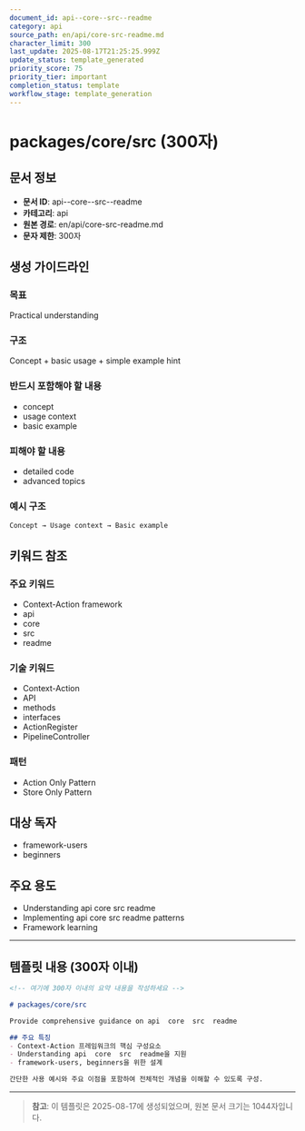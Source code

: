 ```yaml
---
document_id: api--core--src--readme
category: api
source_path: en/api/core-src-readme.md
character_limit: 300
last_update: 2025-08-17T21:25:25.999Z
update_status: template_generated
priority_score: 75
priority_tier: important
completion_status: template
workflow_stage: template_generation
---
```


# packages/core/src (300자)

## 문서 정보
- **문서 ID**: api--core--src--readme
- **카테고리**: api
- **원본 경로**: en/api/core-src-readme.md
- **문자 제한**: 300자

## 생성 가이드라인

### 목표
Practical understanding

### 구조
Concept + basic usage + simple example hint

### 반드시 포함해야 할 내용
- concept
- usage context
- basic example

### 피해야 할 내용  
- detailed code
- advanced topics

### 예시 구조
```
Concept → Usage context → Basic example
```

## 키워드 참조

### 주요 키워드
- Context-Action framework
- api
- core
- src
- readme

### 기술 키워드
- Context-Action
- API
- methods
- interfaces
- ActionRegister
- PipelineController

### 패턴
- Action Only Pattern
- Store Only Pattern

## 대상 독자
- framework-users
- beginners

## 주요 용도
- Understanding api  core  src  readme
- Implementing api  core  src  readme patterns
- Framework learning

---

## 템플릿 내용 (300자 이내)

```markdown
<!-- 여기에 300자 이내의 요약 내용을 작성하세요 -->

# packages/core/src

Provide comprehensive guidance on api  core  src  readme

## 주요 특징
- Context-Action 프레임워크의 핵심 구성요소
- Understanding api  core  src  readme을 지원
- framework-users, beginners을 위한 설계

간단한 사용 예시와 주요 이점을 포함하여 전체적인 개념을 이해할 수 있도록 구성.
```

---

> **참고**: 이 템플릿은 2025-08-17에 생성되었으며, 
> 원본 문서 크기는 1044자입니다.
